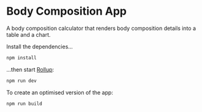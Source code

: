 # Body Composition App

A body composition calculator that renders body composition details into a table and a chart.

Install the dependencies...

```bash
npm install
```

...then start [Rollup](https://rollupjs.org):

```bash
npm run dev
```

To create an optimised version of the app:

```bash
npm run build
```
